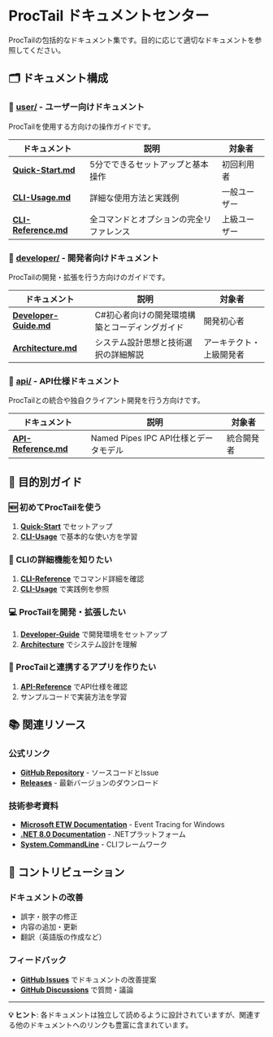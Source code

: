 # ProcTail ドキュメントセンター

ProcTailの包括的なドキュメント集です。目的に応じて適切なドキュメントを参照してください。

## 🗂️ ドキュメント構成

### 📁 [user/](user/) - ユーザー向けドキュメント
ProcTailを使用する方向けの操作ガイドです。

| ドキュメント | 説明 | 対象者 |
|-------------|------|--------|
| **[Quick-Start.md](user/Quick-Start.md)** | 5分でできるセットアップと基本操作 | 初回利用者 |
| **[CLI-Usage.md](user/CLI-Usage.md)** | 詳細な使用方法と実践例 | 一般ユーザー |
| **[CLI-Reference.md](user/CLI-Reference.md)** | 全コマンドとオプションの完全リファレンス | 上級ユーザー |

### 📁 [developer/](developer/) - 開発者向けドキュメント
ProcTailの開発・拡張を行う方向けのガイドです。

| ドキュメント | 説明 | 対象者 |
|-------------|------|--------|
| **[Developer-Guide.md](developer/Developer-Guide.md)** | C#初心者向けの開発環境構築とコーディングガイド | 開発初心者 |
| **[Architecture.md](developer/Architecture.md)** | システム設計思想と技術選択の詳細解説 | アーキテクト・上級開発者 |

### 📁 [api/](api/) - API仕様ドキュメント
ProcTailとの統合や独自クライアント開発を行う方向けです。

| ドキュメント | 説明 | 対象者 |
|-------------|------|--------|
| **[API-Reference.md](api/API-Reference.md)** | Named Pipes IPC API仕様とデータモデル | 統合開発者 |

## 🎯 目的別ガイド

### 🆕 初めてProcTailを使う
1. **[Quick-Start](user/Quick-Start.md)** でセットアップ
2. **[CLI-Usage](user/CLI-Usage.md)** で基本的な使い方を学習

### 🔧 CLIの詳細機能を知りたい
1. **[CLI-Reference](user/CLI-Reference.md)** でコマンド詳細を確認
2. **[CLI-Usage](user/CLI-Usage.md)** で実践例を参照

### 💻 ProcTailを開発・拡張したい
1. **[Developer-Guide](developer/Developer-Guide.md)** で開発環境をセットアップ
2. **[Architecture](developer/Architecture.md)** でシステム設計を理解

### 🔌 ProcTailと連携するアプリを作りたい
1. **[API-Reference](api/API-Reference.md)** でAPI仕様を確認
2. サンプルコードで実装方法を学習

## 📚 関連リソース

### 公式リンク
- **[GitHub Repository](https://github.com/your-org/proctail)** - ソースコードとIssue
- **[Releases](https://github.com/your-org/proctail/releases)** - 最新バージョンのダウンロード

### 技術参考資料
- **[Microsoft ETW Documentation](https://docs.microsoft.com/en-us/windows/win32/etw/)** - Event Tracing for Windows
- **[.NET 8.0 Documentation](https://docs.microsoft.com/en-us/dotnet/core/)** - .NETプラットフォーム
- **[System.CommandLine](https://github.com/dotnet/command-line-api)** - CLIフレームワーク

## 🤝 コントリビューション

### ドキュメントの改善
- 誤字・脱字の修正
- 内容の追加・更新
- 翻訳（英語版の作成など）

### フィードバック
- **[GitHub Issues](https://github.com/your-org/proctail/issues)** でドキュメントの改善提案
- **[GitHub Discussions](https://github.com/your-org/proctail/discussions)** で質問・議論

---

**💡 ヒント**: 各ドキュメントは独立して読めるように設計されていますが、関連する他のドキュメントへのリンクも豊富に含まれています。